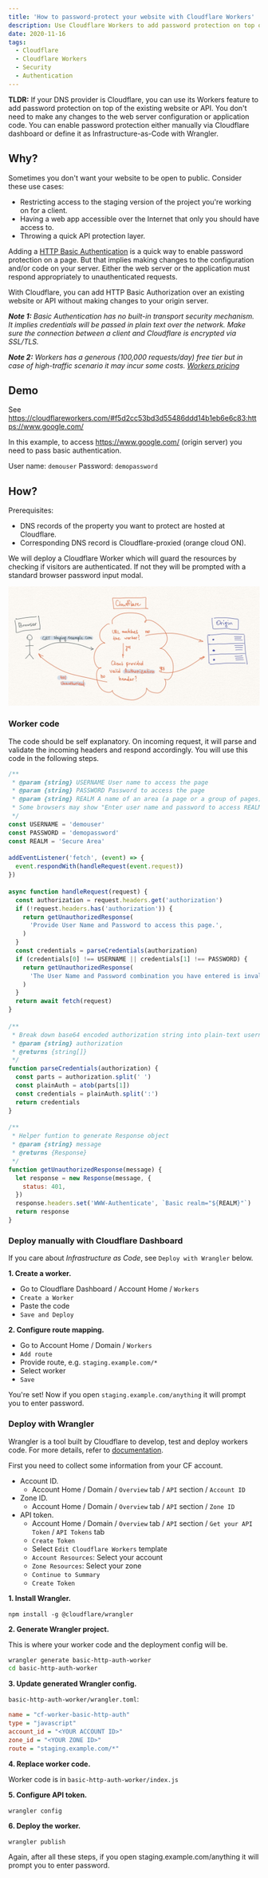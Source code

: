 ```yaml
---
title: 'How to password-protect your website with Cloudflare Workers'
description: Use Cloudflare Workers to add password protection on top of a website or API.
date: 2020-11-16
tags:
  - Cloudflare
  - Cloudflare Workers
  - Security
  - Authentication
---
```


**TLDR:** If your DNS provider is Cloudflare, you can use its Workers feature to add password protection on top of the existing website or API. You don't need to make any changes to the web server configuration or application code. You can enable password protection either manually via Cloudflare dashboard or define it as Infrastructure-as-Code with Wrangler.

## Why?

Sometimes you don't want your website to be open to public. Consider these use cases:

- Restricting access to the staging version of the project you're working on for a client.
- Having a web app accessible over the Internet that only you should have access to.
- Throwing a quick API protection layer.

Adding a [HTTP Basic Authentication](https://developer.mozilla.org/en-US/docs/Web/HTTP/Authentication) is a quick way to enable password protection on a page. But that implies making changes to the configuration and/or code on your server. Either the web server or the application must respond appropriately to unauthenticated requests.

With Cloudflare, you can add HTTP Basic Authorization over an existing website or API without making changes to your origin server.

_**Note 1:** Basic Authentication has no built-in transport security mechanism. It implies credentials will be passed in plain text over the network. Make sure the connection between a client and Cloudflare is encrypted via SSL/TLS._

_**Note 2:** Workers has a generous (100,000 requests/day) free tier but in case of high-traffic scenario it may incur some costs. [Workers pricing](https://developers.cloudflare.com/workers/platform/pricing)_

## Demo

See <https://cloudflareworkers.com/#f5d2cc53bd3d55486ddd14b1eb6e6c83:https://www.google.com/>

In this example, to access <https://www.google.com/> (origin server) you need to pass basic authentication.

User name: `demouser`
Password: `demopassword`

## How?

Prerequisites:

- DNS records of the property you want to protect are hosted at Cloudflare.
- Corresponding DNS record is Cloudflare-proxied (orange cloud ON).

We will deploy a Cloudflare Worker which will guard the resources by checking if visitors are authenticated. If not they will be prompted with a standard browser password input modal.

![request-flow](/posts/2020/how-to-password-protect-your-website-with-cloudflare-workers/request-flow.jpg)

### Worker code

The code should be self explanatory. On incoming request, it will parse and validate the incoming headers and respond accordingly. You will use this code in the following steps.

```js
/**
 * @param {string} USERNAME User name to access the page
 * @param {string} PASSWORD Password to access the page
 * @param {string} REALM A name of an area (a page or a group of pages) to protect.
 * Some browsers may show "Enter user name and password to access REALM"
 */
const USERNAME = 'demouser'
const PASSWORD = 'demopassword'
const REALM = 'Secure Area'

addEventListener('fetch', (event) => {
  event.respondWith(handleRequest(event.request))
})

async function handleRequest(request) {
  const authorization = request.headers.get('authorization')
  if (!request.headers.has('authorization')) {
    return getUnauthorizedResponse(
      'Provide User Name and Password to access this page.',
    )
  }
  const credentials = parseCredentials(authorization)
  if (credentials[0] !== USERNAME || credentials[1] !== PASSWORD) {
    return getUnauthorizedResponse(
      'The User Name and Password combination you have entered is invalid.',
    )
  }
  return await fetch(request)
}

/**
 * Break down base64 encoded authorization string into plain-text username and password
 * @param {string} authorization
 * @returns {string[]}
 */
function parseCredentials(authorization) {
  const parts = authorization.split(' ')
  const plainAuth = atob(parts[1])
  const credentials = plainAuth.split(':')
  return credentials
}

/**
 * Helper funtion to generate Response object
 * @param {string} message
 * @returns {Response}
 */
function getUnauthorizedResponse(message) {
  let response = new Response(message, {
    status: 401,
  })
  response.headers.set('WWW-Authenticate', `Basic realm="${REALM}"`)
  return response
}
```

### Deploy manually with Cloudflare Dashboard

If you care about _Infrastructure as Code_, see `Deploy with Wrangler` below.

**1\. Create a worker.**

- Go to Cloudflare Dashboard / Account Home / `Workers`
- `Create a Worker`
- Paste the code
- `Save and Deploy`

**2\. Configure route mapping.**

- Go to Account Home / Domain / `Workers`
- `Add route`
- Provide route, e.g. `staging.example.com/*`
- Select worker
- `Save`

You're set! Now if you open `staging.example.com/anything` it will prompt you to enter password.

### Deploy with Wrangler

Wrangler is a tool built by Cloudflare to develop, test and deploy workers code. For more details, refer to [documentation](https://developers.cloudflare.com/workers/quickstart).

First you need to collect some information from your CF account.

- Account ID.
  - Account Home / Domain / `Overview` tab / `API` section / `Account ID`
- Zone ID.
  - Account Home / Domain / `Overview` tab / `API` section / `Zone ID`
- API token.
  - Account Home / Domain / `Overview` tab / `API` section / `Get your API Token` / `API Tokens` tab
  - `Create Token`
  - Select `Edit Cloudflare Workers` template
  - `Account Resources`: Select your account
  - `Zone Resources`: Select your zone
  - `Continue to Summary`
  - `Create Token`

**1\. Install Wrangler.**

`npm install -g @cloudflare/wrangler`

**2\. Generate Wrangler project.**

This is where your worker code and the deployment config will be.

```bash
wrangler generate basic-http-auth-worker
cd basic-http-auth-worker
```

**3\. Update generated Wrangler config.**

`basic-http-auth-worker/wrangler.toml`:

```ini
name = "cf-worker-basic-http-auth"
type = "javascript"
account_id = "<YOUR ACCOUNT ID>"
zone_id = "<YOUR ZONE ID>"
route = "staging.example.com/*"
```

**4\. Replace worker code.**

Worker code is in `basic-http-auth-worker/index.js`

**5\. Configure API token.**

`wrangler config`

**6\. Deploy the worker.**

`wrangler publish`

Again, after all these steps, if you open staging.example.com/anything it will prompt you to enter password.
